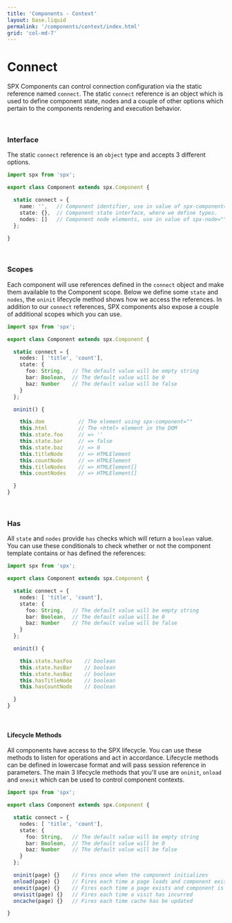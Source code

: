 ```yaml
---
title: 'Components - Context'
layout: base.liquid
permalink: '/components/context/index.html'
grid: 'col-md-7'
---
```


# Connect

SPX Components can control connection configuration via the static reference named `connect`. The static `connect` reference is an object which is used to define component state, nodes and a couple of other options which pertain to the components rendering and execution behavior.

<br>

### Interface

The static `connect` reference is an `object` type and accepts 3 different options.

<!--prettier-ignore-->
```ts
import spx from 'spx';

export class Component extends spx.Component {

  static connect = {
    name: '',   // Component identifier, use in value of spx-component=""
    state: {},  // Component state interface, where we define types.
    nodes: []   // Component node elements, use in value of spx-node=""
  };

}
```

<br>

### Scopes

Each component will use references defined in the `connect` object and make them available to the Component scope. Below we define some `state` and `nodes`, the `oninit` lifecycle method shows how we access the references. In addition to our `connect` references, SPX components also expose a couple of additional scopes which you can use.

<!--prettier-ignore-->
```ts
import spx from 'spx';

export class Component extends spx.Component {

  static connect = {
    nodes: [ 'title', 'count'],
    state: {
      foo: String,   // The default value will be empty string
      bar: Boolean,  // The default value will be 0
      baz: Number    // The default value will be false
    }
  };

  oninit() {

    this.dom           // The element using spx-component=""
    this.html          // The <html> element in the DOM
    this.state.foo     // => ''
    this.state.bar     // => false
    this.state.baz     // => 0
    this.titleNode     // => HTMLElement
    this.countNode     // => HTMLElement
    this.titleNodes    // => HTMLElement[]
    this.countNodes    // => HTMLElement[]

  }
}
```

<br>

### Has

All `state` and `nodes` provide `has` checks which will return a `boolean` value. You can use these conditionals to check whether or not the component template contains or has defined the references:

<!--prettier-ignore-->
```ts
import spx from 'spx';

export class Component extends spx.Component {

  static connect = {
    nodes: [ 'title', 'count'],
    state: {
      foo: String,   // The default value will be empty string
      bar: Boolean,  // The default value will be 0
      baz: Number    // The default value will be false
    }
  };

  oninit() {

    this.state.hasFoo    // boolean
    this.state.hasBar    // boolean
    this.state.hasBaz    // boolean
    this.hasTitleNode    // boolean
    this.hasCountNode    // boolean

  }
}
```

<br>

#### Lifecycle Methods

All components have access to the SPX lifecycle. You can use these methods to listen for operations and act in accordance. Lifecycle methods can be defined in lowercase format and will pass session reference in parameters. The main 3 lifecycle methods that you'll use are `oninit`, `onload` and `onexit` which can be used to control component contexts.

<!--prettier-ignore-->
```ts
import spx from 'spx';

export class Component extends spx.Component {

  static connect = {
    nodes: [ 'title', 'count'],
    state: {
      foo: String,   // The default value will be empty string
      bar: Boolean,  // The default value will be 0
      baz: Number    // The default value will be false
    }
  };

  oninit(page) {}    // Fires once when the component initializes
  onload(page) {}    // Fires each time a page loads and component exists
  onexit(page) {}    // Fires each time a page exists and component is removed
  onvisit(page) {}   // Fires each time a visit has incurred
  oncache(page) {}   // Fires each time cache has be updated

}
```
